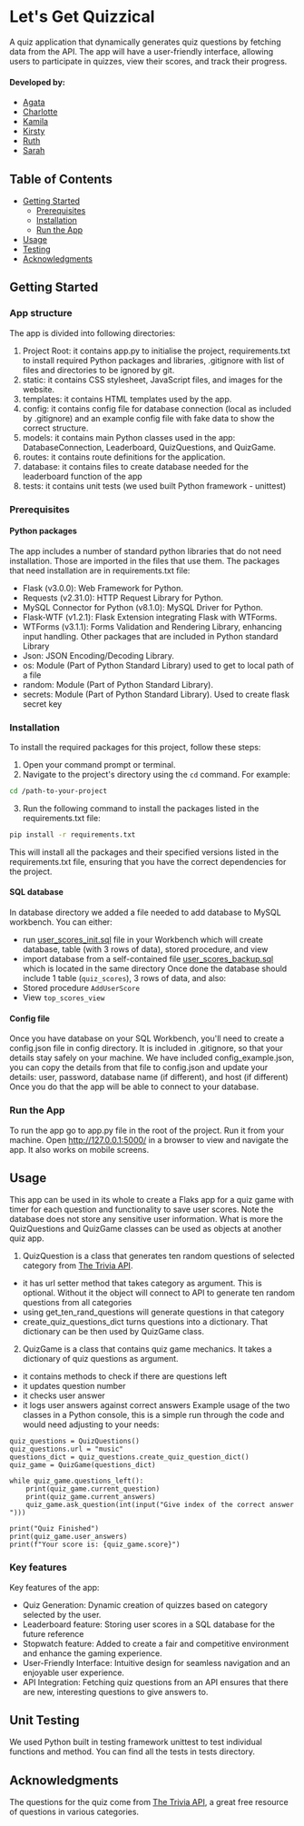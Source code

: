 # Let's Get Quizzical

A quiz application that dynamically generates quiz questions by fetching data from the API. The app will have a user-friendly interface, allowing users to participate in quizzes, view their scores, and track their progress.

#### Developed by:
- [Agata](https://github.com/ak-run)
- [Charlotte](https://github.com/charlotteshorey)
- [Kamila](https://github.com/pruskikam)
- [Kirsty](https://github.com/kirstyhenderson)
- [Ruth](https://github.com/ruthh88)
- [Sarah](https://github.com/0oSaraho0)

## Table of Contents

- [Getting Started](#getting-started)
  - [Prerequisites](#prerequisites)
  - [Installation](#installation)
  - [Run the App](#run-the-app)
- [Usage](#usage)
- [Testing](#testing)
- [Acknowledgments](#acknowledgments)

## Getting Started

### App structure
The app is divided into following directories: 
1. Project Root: it contains app.py to initialise the project, requirements.txt to install required Python packages and libraries, .gitignore with list of files and directories to be ignored by git.
2. static: it contains CSS stylesheet, JavaScript files, and images for the website.
3. templates: it contains HTML templates used by the app.
4. config: it contains config file for database connection (local as included by .gitignore) and an example config file with fake data to show the correct structure.
5. models: it contains main Python classes used in the app: DatabaseConnection, Leaderboard, QuizQuestions, and QuizGame.
6. routes: it contains route definitions for the application.
7. database: it contains files to create database needed for the leaderboard function of the app
8. tests: it contains unit tests (we used built Python framework - unittest)

### Prerequisites
#### Python packages
The app includes a number of standard python libraries that do not need installation. Those are imported in the files that use them.
The packages that need installation are in requirements.txt file:
- Flask (v3.0.0):  Web Framework for Python.
- Requests (v2.31.0): HTTP Request Library for Python.
- MySQL Connector for Python (v8.1.0): MySQL Driver for Python.
- Flask-WTF (v1.2.1): Flask Extension integrating Flask with WTForms.
- WTForms (v3.1.1): Forms Validation and Rendering Library, enhancing input handling.
Other packages that are included in Python standard Library
- Json: JSON Encoding/Decoding Library.
- os:  Module (Part of Python Standard Library) used to get to local path of a file
- random: Module (Part of Python Standard Library).
- secrets: Module (Part of Python Standard Library). Used to create flask secret key

### Installation
To install the required packages for this project, follow these steps:
1. Open your command prompt or terminal.
2. Navigate to the project's directory using the `cd` command. For example:
```bash
cd /path-to-your-project
```
3. Run the following command to install the packages listed in the requirements.txt file:
```bash
pip install -r requirements.txt
```
This will install all the packages and their specified versions listed in the requirements.txt file, ensuring that you have the correct dependencies for the project.
#### SQL database
In database directory we added a file needed to add database to MySQL workbench. You can either:
- run [user_scores_init.sql](database%2Fuser_scores_init.sql) file in your Workbench which will create database, table (with 3 rows of data), stored procedure, and view
- import database from a self-contained file [user_scores_backup.sql](database%2Fuser_scores_backup.sql) which is located in the same directory
Once done the database should include 1 table (`quiz_scores`), 3 rows of data, and also:
- Stored procedure `AddUserScore`
- View `top_scores_view`

#### Config file
Once you have database on your SQL Workbench, you'll need to create a config.json file in config directory. It is included in .gitignore, so that your details stay safely on your machine.
We have included config_example.json, you can copy the details from that file to config.json and update your details: user, password, database name (if different), and host (if different)
Once you do that the app will be able to connect to your database.

### Run the App
To run the app go to app.py file in the root of the project. Run it from your machine. Open http://127.0.0.1:5000/ in a browser to view and navigate the app. It also works on mobile screens. 

## Usage
This app can be used in its whole to create a Flaks app for a quiz game with timer for each question and functionality to save user scores. Note the database does not store any sensitive user information.
What is more the QuizQuestions and QuizGame classes can be used as objects at another quiz app. 
1. QuizQuestion is a class that generates ten random questions of selected category from [The Trivia API](https://the-trivia-api.com/). 
- it has url setter method that takes category as argument. This is optional. Without it the object will connect to API to generate ten random questions from all categories
- using get_ten_rand_questions will generate questions in that category
- create_quiz_questions_dict turns questions into a dictionary. That dictionary can be then used by QuizGame class.
2. QuizGame is a class that contains quiz game mechanics. It takes a dictionary of quiz questions as argument. 
- it contains methods to check if there are questions left
- it updates question number
- it checks user answer
- it logs user answers against correct answers
Example usage of the two classes in a Python console, this is a simple run through the code and would need adjusting to your needs:
```
quiz_questions = QuizQuestions()
quiz_questions.url = "music"
questions_dict = quiz_questions.create_quiz_question_dict()
quiz_game = QuizGame(questions_dict)

while quiz_game.questions_left():
    print(quiz_game.current_question)
    print(quiz_game.current_answers)
    quiz_game.ask_question(int(input("Give index of the correct answer ")))

print("Quiz Finished")
print(quiz_game.user_answers)
print(f"Your score is: {quiz_game.score}")
```
### Key features
Key features of the app:
- Quiz Generation: Dynamic creation of quizzes based on category selected by the user.
- Leaderboard feature: Storing user scores in a SQL database for the future reference
- Stopwatch feature: Added to create a fair and competitive environment and enhance the gaming experience.
- User-Friendly Interface: Intuitive design for seamless navigation and an enjoyable user experience.
- API Integration: Fetching quiz questions from an API ensures that there are new, interesting questions to give answers to.

## Unit Testing
We used Python built in testing framework unittest to test individual functions and method. You can find all the tests in tests directory.

## Acknowledgments
The questions for the quiz come from [The Trivia API](https://the-trivia-api.com/), a great free resource of questions in various categories. 
